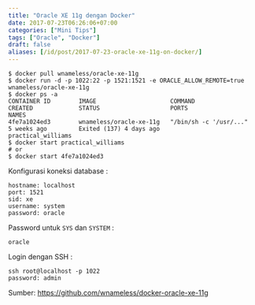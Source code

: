 ```yaml
---
title: "Oracle XE 11g dengan Docker"
date: 2017-07-23T06:26:06+07:00
categories: ["Mini Tips"]
tags: ["Oracle", "Docker"]
draft: false
aliases: [/id/post/2017-07-23-oracle-xe-11g-on-docker/]
---
```



```shell
$ docker pull wnameless/oracle-xe-11g
$ docker run -d -p 1022:22 -p 1521:1521 -e ORACLE_ALLOW_REMOTE=true wnameless/oracle-xe-11g
$ docker ps -a
CONTAINER ID        IMAGE                     COMMAND                  CREATED             STATUS                    PORTS               NAMES
4fe7a1024ed3        wnameless/oracle-xe-11g   "/bin/sh -c '/usr/..."   5 weeks ago         Exited (137) 4 days ago                       practical_williams
$ docker start practical_williams
# or
$ docker start 4fe7a1024ed3
```

<!--more-->

Konfigurasi koneksi database :
```
hostname: localhost
port: 1521
sid: xe
username: system
password: oracle
```

Password untuk `SYS` dan `SYSTEM` :
```
oracle
```

Login dengan SSH :
```
ssh root@localhost -p 1022
password: admin
```

Sumber: https://github.com/wnameless/docker-oracle-xe-11g